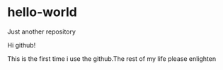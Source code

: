 # hello-world
Just another repository

Hi github!

This is the first time i use the github.The rest of my life please enlighten
